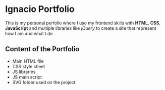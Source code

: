 # **Ignacio Portfolio**

This is my personal porfolio where I use my frontend skills with **HTML**, **CSS**, **JavaScript** and multiple libraries like *jQuery* to create a site that represent how I am and what I do

## Content of the Portfolio
* Main HTML file
* CSS style sheet
* JS libraries
* JS main script
* SVG folder used on the project



